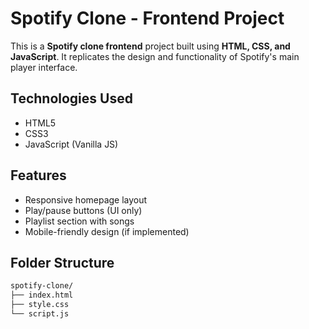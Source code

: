#  Spotify Clone - Frontend Project

This is a **Spotify clone frontend** project built using **HTML, CSS, and JavaScript**. It replicates the design and functionality of Spotify's main player interface.
##  Technologies Used

- HTML5
- CSS3
- JavaScript (Vanilla JS)

##  Features

- Responsive homepage layout
- Play/pause buttons (UI only)
- Playlist section with songs
- Mobile-friendly design (if implemented)

##  Folder Structure

```bash
spotify-clone/
├── index.html
├── style.css
└── script.js
